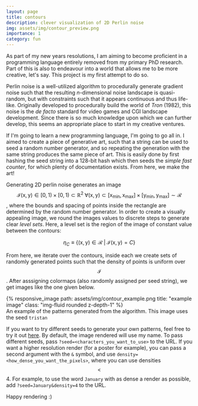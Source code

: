 ```yaml
---
layout: page
title: contours
description: clever visualization of 2D Perlin noise
img: assets/img/contour_preview.png
importance: 1
category: fun
---
```


As part of my new years resolutions, I am aiming to become proficient in a programming language entirely removed from my primary PhD research. Part of this is also to endeavour into a world that allows me to be more creative, let's say. This project is my first attempt to do so.

Perlin noise is a well-utilized algorithm to procedurally generate gradient noise such that the resulting $n$-dimensional noise landscape is quasi-random, but with constraints such that it appears continuous and thus life-like. Originally developed to procedurally build the world of *Tron* (1982), this noise is the *de facto* standard for video games and CGI landscape development. Since there is so much knowledge upon which we can further develop, this seems an appropriate place to start in my creative ventures. 

If I'm going to learn a new programming language, I'm going to go all in. I aimed to create a piece of generative art, such that a string can be used to seed a random number generator, and so repeating the generation with the same string produces the same piece of art. This is easily done by first hashing the seed string into a 128-bit hash which then seeds the *simple fast counter*, for which plenty of documentation exists. From here, we make the art!

Generating 2D perlin noise generates an image $$\mathcal{I}(\mathsf{x},\mathsf{y})\in [0,1)\times[0,1)\subset\mathbb{R}^2\;\forall (\mathsf{x},\mathsf{y})\subset[\mathsf{x}_\mathsf{min},\mathsf{x}_\mathsf{max}]\times[\mathsf{y}_\mathsf{min},\mathsf{y}_\mathsf{max}]\sim\mathcal{R}$$, where the bounds and spacing of points inside the rectangle are determined by the random number generator. In order to create a visually appealing image, we round the images values to discrete steps to generate clear *level sets*. Here, a level set is the region of the image of constant value between the contours:

$$
\eta_C\equiv\left\{(\mathsf{x},\mathsf{y})\in\mathcal{R} \;|\;\mathcal{I}(\mathsf{x},\mathsf{y})=C\right\}
$$

From here, we iterate over the contours, inside each we create sets of randomly generated points such that the density of points is uniform over $$\mathcal{I}$$. After asssigning colormaps (also randomly assigned per seed string), we get images like the one given below.

<div class="row">
    <div class="col-sm mt-3 mt-md-0">
    </div>
    <div class="col-sm mt-3 mt-md-0">
        {% responsive_image path: assets/img/contour_example.png title: "example image" class: "img-fluid rounded z-depth-1" %}
    </div>
    <div class="col-sm mt-3 mt-md-0">
    </div>
</div>
<div class="caption">
   An example of the patterns generated from the algorithm. This image uses the seed <code class="language-plaintext highlighter-rouge">tristan</code>
</div>

If you want to try different seeds to generate your own patterns, feel free to try it out [here](../contours.html). By default, the image rendered will use my name. To pass different seeds, pass `?seed=<characters_you_want_to_use>` to the URL. If you want a higher resolution render (for a poster for example), you can pass a second argument with the `&` symbol, and use `density=<how_dense_you_want_the_pixels>`, where you can use densities $$<$$ 4. For example, to use the word `January` with as dense a render as possible, add `?seed=January&density=4` to the URL. 

Happy rendering :)